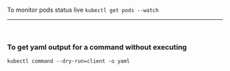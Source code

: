 To monitor pods status live 
`kubectl get pods --watch`

---
<br/>

### To get yaml output for a command without executing 
`kubectl command --dry-run=client -o yaml`
